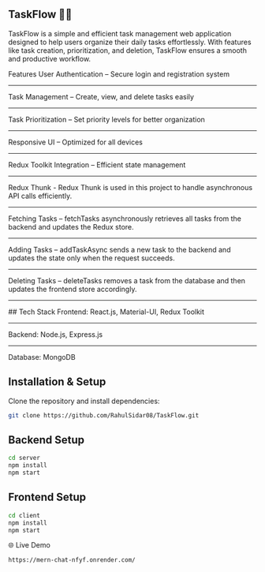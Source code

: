 ## TaskFlow 📝🚀
TaskFlow is a simple and efficient task management web application designed to help users organize their daily tasks effortlessly. With features like task creation, prioritization, and deletion, TaskFlow ensures a smooth and productive workflow.

Features
User Authentication – Secure login and registration system
<hr/>
Task Management – Create, view, and delete tasks easily
<hr/>
Task Prioritization – Set priority levels for better organization
<hr/>
Responsive UI – Optimized for all devices
<hr/>
 Redux Toolkit Integration – Efficient state management
<hr/>
Redux Thunk - Redux Thunk is used in this project to handle asynchronous API calls efficiently.
<hr/>
Fetching Tasks – fetchTasks asynchronously retrieves all tasks from the backend and updates the Redux store.
<hr/>
Adding Tasks – addTaskAsync sends a new task to the backend and updates the state only when the request succeeds.
<hr/>
Deleting Tasks – deleteTasks removes a task from the database and then updates the frontend store accordingly.
<hr/>
## Tech Stack
Frontend: React.js, Material-UI, Redux Toolkit
<hr/>
Backend: Node.js, Express.js
<hr/>
Database: MongoDB


## Installation & Setup

Clone the repository and install dependencies:

```bash
git clone https://github.com/RahulSidar08/TaskFlow.git  
```
## Backend Setup

```bash
cd server  
npm install  
npm start 
```
## Frontend Setup

```bash
cd client  
npm install  
npm start  
```
🌐 Live Demo

```bash
https://mern-chat-nfyf.onrender.com/ 
```
